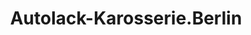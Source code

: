 ---
title: "Autolack-Karosserie.Berlin"
url: /berlin/autolack-karosserie-berlin/
shop: Autowerkstatt
---